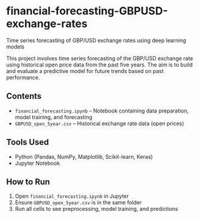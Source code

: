 # financial-forecasting-GBPUSD-exchange-rates
Time series forecasting of GBP/USD exchange rates using deep learning models

This project involves time series forecasting of the GBP/USD exchange rate using historical open price data from the past five years. The aim is to build and evaluate a predictive model for future trends based on past performance.

## Contents

- `financial_forecasting.ipynb` – Notebook containing data preparation, model training, and forecasting
- `GBPUSD_open_5year.csv` – Historical exchange rate data (open prices)

## Tools Used

- Python (Pandas, NumPy, Matplotlib, Scikit-learn, Keras)
- Jupyter Notebook

## How to Run

1. Open `financial_forecasting.ipynb` in Jupyter
2. Ensure `GBPUSD_open_5year.csv` is in the same folder
3. Run all cells to see preprocessing, model training, and predictions




